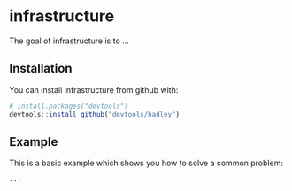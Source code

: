 # infrastructure

The goal of infrastructure is to ...

## Installation

You can install infrastructure from github with:

```R
# install.packages("devtools")
devtools::install_github("devtools/hadley")
```

## Example

This is a basic example which shows you how to solve a common problem:

```R
...
```
